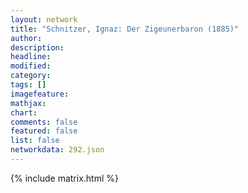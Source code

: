 ```yaml
---
layout: network
title: "Schnitzer, Ignaz: Der Zigeunerbaron (1885)"
author:
description:
headline:
modified:
category:
tags: []
imagefeature: 
mathjax: 
chart: 
comments: false
featured: false
list: false
networkdata: 292.json
---
```

{% include matrix.html %}
